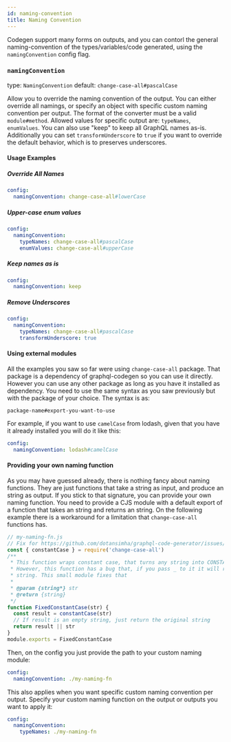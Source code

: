 ```yaml
---
id: naming-convention
title: Naming Convention
---
```


Codegen support many forms on outputs, and you can contorl the general naming-convention of the types/variables/code generated, using the `namingConvention` config flag.

### `namingConvention`

type: `NamingConvention`
default: `change-case-all#pascalCase`

Allow you to override the naming convention of the output.
You can either override all namings, or specify an object with specific custom naming convention per output.
The format of the converter must be a valid `module#method`.
Allowed values for specific output are: `typeNames`, `enumValues`.
You can also use "keep" to keep all GraphQL names as-is.
Additionally you can set `transformUnderscore` to `true` if you want to override the default behavior,
which is to preserves underscores.

#### Usage Examples

##### Override All Names
```yml
config:
  namingConvention: change-case-all#lowerCase
```

##### Upper-case enum values
```yml
config:
  namingConvention:
    typeNames: change-case-all#pascalCase
    enumValues: change-case-all#upperCase
```

##### Keep names as is
```yml
config:
  namingConvention: keep
```

##### Remove Underscores
```yml
config:
  namingConvention:
    typeNames: change-case-all#pascalCase
    transformUnderscore: true
```

#### Using external modules

All the examples you saw so far were using  `change-case-all` package. That package is a dependency of graphql-codegen so you can use it directly.
However you can use any other package as long as you have it installed as dependency.
You need to use the same syntax as you saw  previously but with the package of your choice. The syntax is as:

```
package-name#export-you-want-to-use
``` 

For example, if you want to use `camelCase` from lodash, given that you have it already installed you will do it like this:

```yml
config:
  namingConvention: lodash#camelCase
```

#### Providing your own naming function

As you may have guessed already, there is nothing fancy about naming functions.
They are just functions that take a string as input, and produce an string as output.
If you stick to that signature, you can provide your own naming function.
You need to provide a CJS module with a default export of a function that takes an string and returns an string.
On the following example there is a workaround for a limitation that `change-case-all` functions has.

```js
// my-naming-fn.js
// Fix for https://github.com/dotansimha/graphql-code-generator/issues/6040
const { constantCase } = require('change-case-all')
/**
 * This function wraps constant case, that turns any string into CONSTANT_CASE
 * However, this function has a bug that, if you pass _ to it it will return an empty
 * string. This small module fixes that
 *
 * @param {string*} str
 * @return {string}
 */
function FixedConstantCase(str) {
  const result = constantCase(str)
  // If result is an empty string, just return the original string
  return result || str
}
module.exports = FixedConstantCase
```

Then, on the config you just provide the path to your custom naming module:

```yml
config:
  namingConvention: ./my-naming-fn
```

This also applies when you want specific custom naming convention per output.
Specify your custom naming function on the output or outputs you want to apply it:

```yml
config:
  namingConvention:
    typeNames: ./my-naming-fn
```
